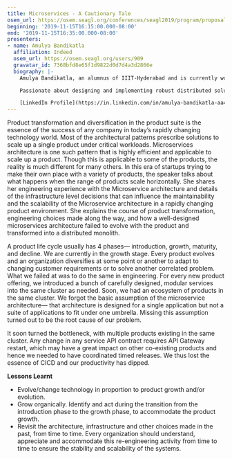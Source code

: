 ```yaml
---
title: Microservices - A Cautionary Tale
osem_url: https://osem.seagl.org/conferences/seagl2019/program/proposals/631
beginning: '2019-11-15T16:15:00.000-08:00'
end: '2019-11-15T16:35:00.000-08:00'
presenters:
- name: Amulya Bandikatla
  affiliation: Indeed
  osem_url: https://osem.seagl.org/users/909
  gravatar_id: 7368bfd8e65f1d9822d0d7d4a3d2866e
  biography: |-
    Amulya Bandikatla, an alumnus of IIIT-Hyderabad and is currently working as a Senior Software Engineer at Indeed. Possesses experience working across various sectors - eCommerce, online listings, advertising, and finance technology. At Indeed, busy building robust solutions to help job seekers get jobs. Was previously with Directi - leading the engineering team at Zeta Express and prior to that, has built the Video Ads Platform at Media.net.

    Passionate about designing and implementing robust distributed solutions with highly efficient response times under critical loads. Mentors budding professionals and offers career advice with a clear perspective of the industry standards.

    [LinkedIn Profile](https://in.linkedin.com/in/amulya-bandikatla-aa446917)
---
```


Product transformation and diversification in the product suite is the essence of the success of any company in today’s rapidly changing technology world. Most of the architectural patterns prescribe solutions to scale up a single product under critical workloads. Microservices architecture is one such pattern that is highly efficient and applicable to scale up a product. Though this is applicable to some of the products, the reality is much different for many others. In this era of startups trying to make their own place with a variety of products, the speaker talks about what happens when the range of products scale horizontally. She shares her engineering experience with the Microservice architecture and details of the infrastructure level decisions that can influence the maintainability and the scalability of the Microservice architecture in a rapidly changing product environment. She explains the course of product transformation, engineering choices made along the way, and how a well-designed microservices architecture failed to evolve with the product and transformed into a distributed monolith.

A product life cycle usually has 4 phases— introduction, growth, maturity, and decline. We are currently in the growth stage. Every product evolves and an organization diversifies at some point or another to adapt to changing customer requirements or to solve another correlated problem. What we failed at was to do the same in engineering. For every new product offering, we introduced a bunch of carefully designed, modular services into the same cluster as needed. Soon, we had an ecosystem of products in the same cluster. We forgot the basic assumption of the microservice architecture— that architecture is designed for a single application but not a suite of applications to fit under one umbrella. Missing this assumption turned out to be the root cause of our problem.

It soon turned the bottleneck, with multiple products existing in the same cluster. Any change in any service API contract requires API Gateway restart, which may have a great impact on other co-existing products and hence we needed to have coordinated timed releases. We thus lost the essence of CICD and our productivity has dipped.

**Lessons Learnt**

- Evolve/change technology in proportion to product growth and/or evolution.
- Grow organically. Identify and act during the transition from the introduction phase to the growth phase, to accommodate the product growth.
- Revisit the architecture, infrastructure and other choices made in the past, from time to time. Every organization should understand, appreciate and accommodate this re-engineering activity from time to time to ensure the stability and scalability of the systems.
